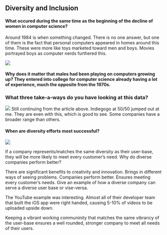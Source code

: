 ## Diversity and Inclusion


#### What occured during the same time as the beginning of the decline of women in computer science?
Around 1984 is when something changed. There is no one answer, but one of them is the fact that personal computers appeared in homes around this time. These were more like toys marketed toward men and boys. Movies portrayed boys as computer nerds furthered this.

![](https://i1.wp.com/d24fkeqntp1r7r.cloudfront.net/wp-content/uploads/2018/06/18003326/Screen-Shot-2018-06-18-at-01.32.25.png?resize=594%2C394&ssl=1)
#### Why does it matter that males had been playing on computers growing up? They entered into college for computer science already having a lot of experience, much the opposite from the 1970s.

### What three take-a-ways do you have looking at this data?
![](https://datastoriesceu.org/uploads/upload_en/image/application/229_pic1_n.png)
Still continuing from the article above.
Indiegogo at 50/50 jumped out at me. They are even with this, which is good to see.
Some companies have a broader range than others.

#### When are diversity efforts most successful?

![](https://www.diversityintech.co.uk/wp-content/uploads/2018/11/diversity-matters.jpg)

If a company represents/matches the same diversity as their user-base, they will be more likely to meet every customer’s need.
Why do diverse companies perform better?

There are significant benefits to creativity and innovation.
Brings in different ways of seeing problems.
Companies perform better.
Ensures meeting every customer’s needs.
Give an example of how a diverse company can serve a diverse user base or vise-versa.

The YouTube example was interesting. Almost all of their developer team that built the iOS app were right handed, causing 5-10% of videos to be uploaded upside down.

Keeping a vibrant working communinity that matches the same vibrancy of the user-base ensures a well rounded, stronger company to meet all needs of their users.
